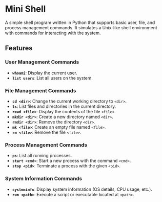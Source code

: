 # Mini Shell

A simple shell program written in Python that supports basic user, file, and process management commands. It simulates a Unix-like shell environment with commands for interacting with the system.

## Features

### User Management Commands
- **`whoami`**: Display the current user.
- **`list users`**: List all users on the system.

### File Management Commands
- **`cd <dir>`**: Change the current working directory to `<dir>`.
- **`ls`**: List files and directories in the current directory.
- **`read <file>`**: Display the contents of the file `<file>`.
- **`mkdir <dir>`**: Create a new directory named `<dir>`.
- **`rmdir <dir>`**: Remove the directory `<dir>`.
- **`mk <file>`**: Create an empty file named `<file>`.
- **`rm <file>`**: Remove the file `<file>`.

### Process Management Commands
- **`ps`**: List all running processes.
- **`start <cmd>`**: Start a new process with the command `<cmd>`.
- **`stop <pid>`**: Terminate a process with the given `<pid>`.

### System Information Commands
- **`systeminfo`**: Display system information (OS details, CPU usage, etc.).
- **`run <path>`**: Execute a script or executable located at `<path>`.
